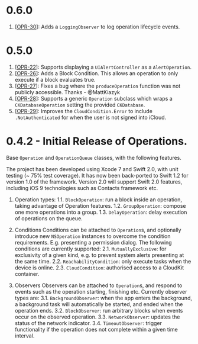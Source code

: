 # 0.6.0
1. [[OPR-30](https://github.com/blindingskies/Slots/pull/30)]: Adds a `LoggingObserver` to log operation lifecycle events.

# 0.5.0
1. [[OPR-22](https://github.com/blindingskies/Slots/pull/22)]: Supports displaying a `UIAlertController` as a `AlertOperation`.
2. [[OPR-26](https://github.com/blindingskies/Slots/pull/26)]: Adds a Block Condition. This allows an operation to only execute if a block evaluates true.
3. [[OPR-27](https://github.com/blindingskies/Slots/pull/27)]: Fixes a bug where the `produceOperation` function was not publicly accessible. Thanks - @MattKiazyk
4. [[OPR-28](https://github.com/blindingskies/Slots/pull/28)]: Supports a generic `Operation` subclass which wraps a `CKDatabaseOperation` setting the provided `CKDatabase`.
5. [[OPR-29](https://github.com/blindingskies/Slots/pull/29)]: Improves the `CloudCondition.Error` to include `.NotAuthenticated` for when the user is not signed into iCloud.

# 0.4.2 - Initial Release of Operations.
Base `Operation` and `OperationQueue` classes, with the following features.

The project has been developed using Xcode 7 and Swift 2.0, with  unit testing (~ 75% test coverage). It has now been back-ported to Swift 1.2 for version 1.0 of the framework. Version 2.0 will support Swift 2.0 features, including iOS 9 technologies such as Contacts framework etc.

1. Operation types:
1.1. `BlockOperation`: run a block inside an operation, taking advantage of Operation features.
1.2. `GroupOperation`: compose one more operations into a group.
1.3. `DelayOperation`: delay execution of operations on the queue.

2. Conditions
Conditions can be attached to `Operation`s, and optionally introduce new `NSOperation` instances to overcome the condition requirements. E.g. presenting a permission dialog. The following conditions are currently supported:
2.1. `MutuallyExclusive`: for exclusivity of a given kind, e.g. to prevent system alerts presenting at the same time.
2.2. `ReachabilityCondition`: only execute tasks when the device is online.
2.3. `CloudCondition`: authorised access to a CloudKit container. 

3. Observers
Observers can be attached to `Operation`s, and respond to events such as the operation starting, finishing etc. Currently observer types are:
3.1. `BackgroundObserver`: when the app enters the background, a background task will automatically be started, and ended when the operation ends.
3.2. `BlockObserver`: run arbitrary blocks when events occur on the observed operation.
3.3. `NetworkObserver`: updates the status of the network indicator.
3.4. `TimeoutObserver`: trigger functionality if the operation does not complete within a given time interval.

